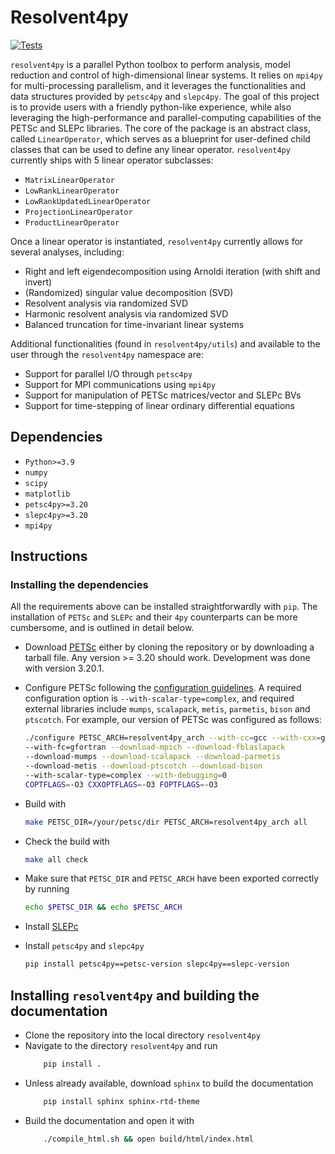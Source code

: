 # Resolvent4py

[![Tests](https://github.com/albertopadovan/resolvent4py/actions/workflows/tests.yml/badge.svg)](https://github.com/albertopadovan/resolvent4py/actions/workflows/tests.yml)


`resolvent4py` is a parallel Python toolbox to perform 
analysis, model reduction and control of high-dimensional linear systems. 
It relies on `mpi4py` for multi-processing parallelism, and it leverages 
the functionalities and data structures provided by `petsc4py` and `slepc4py`.
The goal of this project is to provide users with a friendly python-like
experience, while also leveraging the high-performance and parallel-computing
capabilities of the PETSc and SLEPc libraries.
The core of the package is an abstract class, called `LinearOperator`, which 
serves as a blueprint for user-defined child classes that can be used to
define any linear operator. 
`resolvent4py` currently ships with 5 linear operator subclasses:

- `MatrixLinearOperator`
- `LowRankLinearOperator`
- `LowRankUpdatedLinearOperator`
- `ProjectionLinearOperator`
- `ProductLinearOperator`

Once a linear operator is instantiated, `resolvent4py` currently allows for
several analyses, including:

- Right and left eigendecomposition using Arnoldi iteration (with shift and 
  invert)
- (Randomized) singular value decomposition (SVD)
- Resolvent analysis via randomized SVD
- Harmonic resolvent analysis via randomized SVD
- Balanced truncation for time-invariant linear systems

Additional functionalities (found in `resolvent4py/utils`) and available 
to the user through the `resolvent4py` namespace are:

- Support for parallel I/O through `petsc4py`
- Support for MPI communications using `mpi4py`
- Support for manipulation of PETSc matrices/vector and SLEPc BVs
- Support for time-stepping of linear ordinary differential equations


## Dependencies
- `Python>=3.9`
- `numpy`
- `scipy`
- `matplotlib`
- `petsc4py>=3.20`
- `slepc4py>=3.20`
- `mpi4py`

## Instructions

### Installing the dependencies

All the requirements above can be installed straightforwardly with `pip`. 
The installation of `PETSc` and `SLEPc` and their `4py` counterparts can be 
more cumbersome, and is outlined in detail below.


- Download [PETSc](https://petsc.org/release/install/download/) either by 
    cloning the repository or by downloading a tarball file. Any version >= 3.20
    should work. Development was done with version 3.20.1.
- Configure PETSc following the [configuration guidelines](
    https://petsc.org/release/install/install/). A required configuration option
    is `--with-scalar-type=complex`, and required external libraries include
    `mumps`, `scalapack`, `metis`, `parmetis`, `bison` and `ptscotch`.
    For example, our version of PETSc was configured as follows:

    ```bash
    ./configure PETSC_ARCH=resolvent4py_arch --with-cc=gcc --with-cxx=g++ 
    --with-fc=gfortran --download-mpich --download-fblaslapack 
    --download-mumps --download-scalapack --download-parmetis 
    --download-metis --download-ptscotch --download-bison 
    --with-scalar-type=complex --with-debugging=0 
    COPTFLAGS=-O3 CXXOPTFLAGS=-O3 FOPTFLAGS=-O3
    ```
- Build with
    ```bash
    make PETSC_DIR=/your/petsc/dir PETSC_ARCH=resolvent4py_arch all 
    ```
- Check the build with
    ```bash
    make all check
    ```
- Make sure that `PETSC_DIR` and `PETSC_ARCH` have been exported 
    correctly by running
    ```bash
    echo $PETSC_DIR && echo $PETSC_ARCH
    ```
- Install [SLEPc](https://slepc.upv.es/documentation/instal.htm)
- Install `petsc4py` and `slepc4py`
    ```bash
    pip install petsc4py==petsc-version slepc4py==slepc-version 
    ```

## Installing `resolvent4py` and building the documentation

- Clone the repository into the local directory `resolvent4py`
- Navigate to the directory `resolvent4py` and run
    ```bash
        pip install .
    ```
- Unless already available, download `sphinx` to build the documentation
    ```bash
        pip install sphinx sphinx-rtd-theme
    ```
- Build the documentation and open it with
    ```bash
        ./compile_html.sh && open build/html/index.html
    ```


